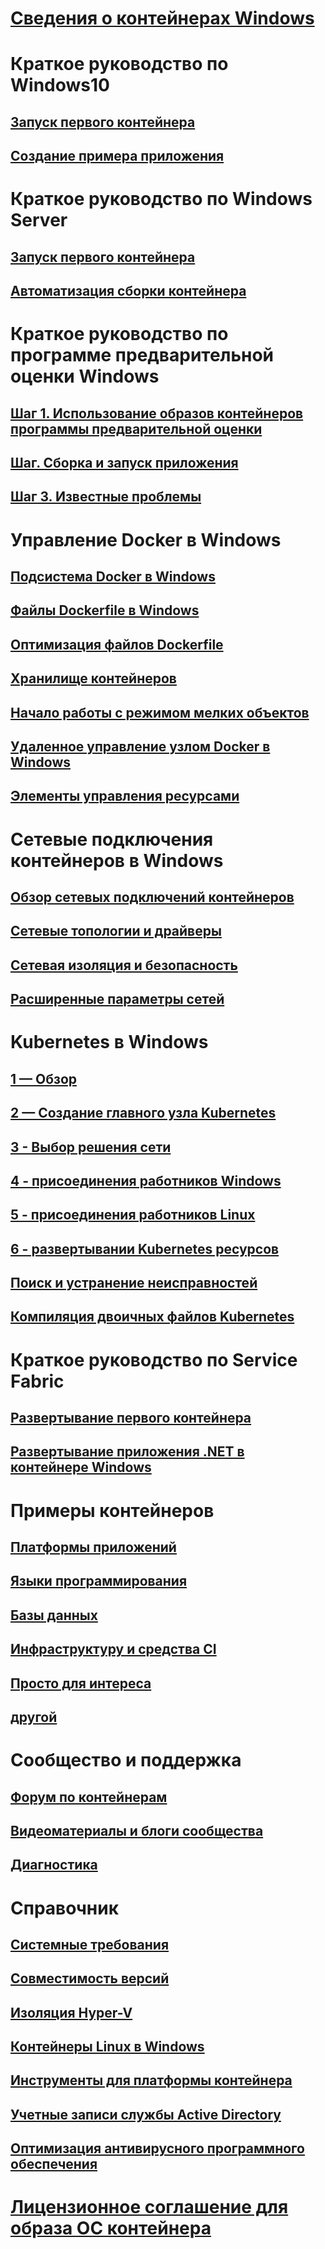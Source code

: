 # [Сведения о контейнерах Windows](about/index.md)

# Краткое руководство по Windows10
## [Запуск первого контейнера](quick-start/quick-start-windows-10.md)
## [Создание примера приложения](quick-start/building-sample-app.md)

# Краткое руководство по Windows Server
## [Запуск первого контейнера](quick-start/quick-start-windows-server.md)
## [Автоматизация сборки контейнера](quick-start/quick-start-images.md)

# Краткое руководство по программе предварительной оценки Windows
## [Шаг 1. Использование образов контейнеров программы предварительной оценки](quick-start/Using-Insider-Container-Images.md)
## [Шаг. Сборка и запуск приложения](quick-start/Nano-RS3-.NET-Core-and-PS.md)
## [Шаг 3. Известные проблемы](quick-start/Insider-Known-Issues.md)

# Управление Docker в Windows
## [Подсистема Docker в Windows](manage-docker/configure-docker-daemon.md)
## [Файлы Dockerfile в Windows](manage-docker/manage-windows-dockerfile.md)
## [Оптимизация файлов Dockerfile](manage-docker/optimize-windows-dockerfile.md)
## [Хранилище контейнеров](manage-containers/container-storage.md)
## [Начало работы с режимом мелких объектов](manage-containers/swarm-mode.md)
## [Удаленное управление узлом Docker в Windows](management/manage_remotehost.md)
## [Элементы управления ресурсами](manage-containers/resource-controls.md)

# Сетевые подключения контейнеров в Windows
## [Обзор сетевых подключений контейнеров](container-networking/architecture.md)
## [Сетевые топологии и драйверы](container-networking/network-drivers-topologies.md)
## [Сетевая изоляция и безопасность](container-networking/network-isolation-security.md)
## [Расширенные параметры сетей](container-networking/advanced.md)

# Kubernetes в Windows 
## [1 — Обзор](kubernetes/getting-started-kubernetes-windows.md)
## [2 — Создание главного узла Kubernetes](kubernetes/creating-a-linux-master.md)
## [3 - Выбор решения сети](kubernetes/network-topologies.md)
## [4 - присоединения работников Windows](kubernetes/joining-windows-workers.md)
## [5 - присоединения работников Linux](kubernetes/joining-linux-workers.md)
## [6 - развертывании Kubernetes ресурсов](kubernetes/deploying-resources.md)
## [Поиск и устранение неисправностей](kubernetes/common-problems.md)
## [Компиляция двоичных файлов Kubernetes](kubernetes/compiling-kubernetes-binaries.md)

# Краткое руководство по Service Fabric
## [Развертывание первого контейнера](/azure/service-fabric/service-fabric-quickstart-containers)
## [Развертывание приложения .NET в контейнере Windows](/azure/service-fabric/service-fabric-host-app-in-a-container) 

# Примеры контейнеров
## [Платформы приложений](samples.md#Application-Frameworks)
## [Языки программирования](samples.md#Programing-Languages)
## [Базы данных](samples.md#Databases)
## [Инфраструктуру и средства CI](samples.md#Infrastructure-and-CI-Tools)
## [Просто для интереса](samples.md#Just-for-Fun)
## [другой](samples.md#Other)


# Сообщество и поддержка
## [Форум по контейнерам](https://social.msdn.microsoft.com/Forums/en-US/home?forum=windowscontainers)
## [Видеоматериалы и блоги сообщества](communitylinks.md)
## [Диагностика](troubleshooting.md)

# Справочник
## [Системные требования](deploy-containers/system-requirements.md)
## [Совместимость версий](deploy-containers/version-compatibility.md)
## [Изоляция Hyper-V](manage-containers/hyperv-container.md)
## [Контейнеры Linux в Windows](deploy-containers/linux-containers.md)
## [Инструменты для платформы контейнера](deploy-containers/containerd.md)
## [Учетные записи службы Active Directory](manage-containers/manage-serviceaccounts.md)
## [Оптимизация антивирусного программного обеспечения](https://msdn.microsoft.com/en-us/windows/hardware/drivers/ifs/anti-virus-optimization-for-windows-containers)

# [Лицензионное соглашение для образа ОС контейнера](Images_EULA.md)

